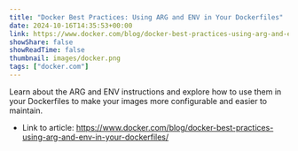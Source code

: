 ```yaml
---
title: "Docker Best Practices: Using ARG and ENV in Your Dockerfiles"
date: 2024-10-16T14:35:53+00:00
link: https://www.docker.com/blog/docker-best-practices-using-arg-and-env-in-your-dockerfiles/
showShare: false
showReadTime: false
thumbnail: images/docker.png
tags: ["docker.com"]
---
```

Learn about the ARG and ENV instructions and explore how to use them in your Dockerfiles to make your images more configurable and easier to maintain.

- Link to article: https://www.docker.com/blog/docker-best-practices-using-arg-and-env-in-your-dockerfiles/